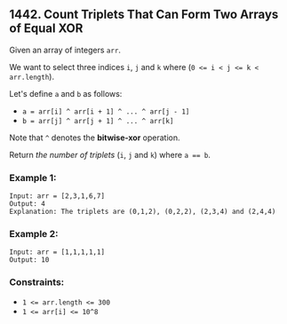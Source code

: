 ## 1442. Count Triplets That Can Form Two Arrays of Equal XOR

Given an array of integers ```arr```.

We want to select three indices ```i```, ```j``` and ```k``` where (```0 <= i < j <= k < arr.length```).

Let's define ```a``` and ```b``` as follows:

* ```a = arr[i] ^ arr[i + 1] ^ ... ^ arr[j - 1]```
* ```b = arr[j] ^ arr[j + 1] ^ ... ^ arr[k]```

Note that ```^``` denotes the **bitwise-xor** operation.

Return *the number of triplets* (```i```, ```j``` and ```k```) where ```a == b```.

### Example 1:
```
Input: arr = [2,3,1,6,7]
Output: 4
Explanation: The triplets are (0,1,2), (0,2,2), (2,3,4) and (2,4,4)
```
### Example 2:
```
Input: arr = [1,1,1,1,1]
Output: 10
```

### Constraints:

* ```1 <= arr.length <= 300```
* ```1 <= arr[i] <= 10^8```
